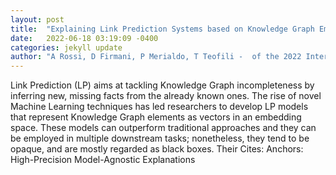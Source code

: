 ```yaml
---
layout: post
title:  "Explaining Link Prediction Systems based on Knowledge Graph Embeddings"
date:   2022-06-18 03:19:09 -0400
categories: jekyll update
author: "A Rossi, D Firmani, P Merialdo, T Teofili -  of the 2022 International Conference on , 2022"
---
```

Link Prediction (LP) aims at tackling Knowledge Graph incompleteness by inferring new, missing facts from the already known ones. The rise of novel Machine Learning techniques has led researchers to develop LP models that represent Knowledge Graph elements as vectors in an embedding space. These models can outperform traditional approaches and they can be employed in multiple downstream tasks; nonetheless, they tend to be opaque, and are mostly regarded as black boxes. Their 
Cites: Anchors: High-Precision Model-Agnostic Explanations